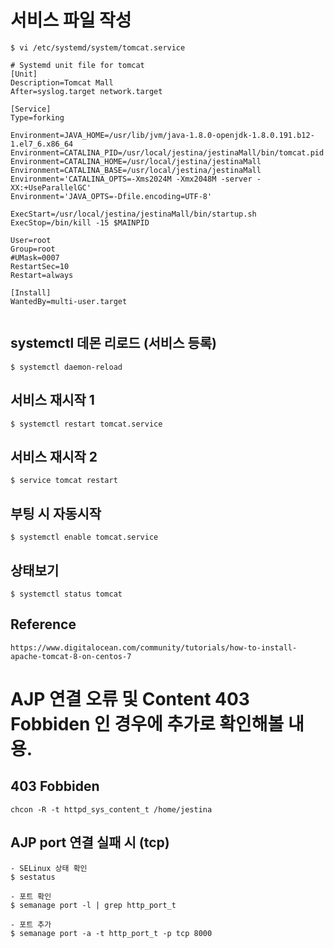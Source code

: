 # 서비스 파일 작성 

```
$ vi /etc/systemd/system/tomcat.service
```


```
# Systemd unit file for tomcat
[Unit]
Description=Tomcat Mall
After=syslog.target network.target

[Service]
Type=forking

Environment=JAVA_HOME=/usr/lib/jvm/java-1.8.0-openjdk-1.8.0.191.b12-1.el7_6.x86_64
Environment=CATALINA_PID=/usr/local/jestina/jestinaMall/bin/tomcat.pid
Environment=CATALINA_HOME=/usr/local/jestina/jestinaMall
Environment=CATALINA_BASE=/usr/local/jestina/jestinaMall
Environment='CATALINA_OPTS=-Xms2024M -Xmx2048M -server -XX:+UseParallelGC'
Environment='JAVA_OPTS=-Dfile.encoding=UTF-8'

ExecStart=/usr/local/jestina/jestinaMall/bin/startup.sh
ExecStop=/bin/kill -15 $MAINPID

User=root
Group=root
#UMask=0007
RestartSec=10
Restart=always

[Install]
WantedBy=multi-user.target


```


## systemctl 데몬 리로드 (서비스 등록) 
```
$ systemctl daemon-reload
```

## 서비스 재시작 1
```
$ systemctl restart tomcat.service
```

## 서비스 재시작 2
```
$ service tomcat restart
```

## 부팅 시 자동시작 
```
$ systemctl enable tomcat.service
```

## 상태보기 
```
$ systemctl status tomcat
```

## Reference 
```
https://www.digitalocean.com/community/tutorials/how-to-install-apache-tomcat-8-on-centos-7
```



# AJP 연결 오류 및 Content 403 Fobbiden 인 경우에 추가로 확인해볼 내용.

## 403 Fobbiden
```
chcon -R -t httpd_sys_content_t /home/jestina
```

## AJP port 연결 실패 시 (tcp)
```
- SELinux 상태 확인 
$ sestatus

- 포트 확인
$ semanage port -l | grep http_port_t

- 포트 추가 
$ semanage port -a -t http_port_t -p tcp 8000
```
